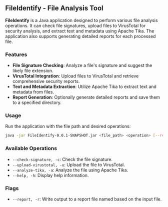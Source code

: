 ## FileIdentify - File Analysis Tool

**FileIdentify** is a Java application designed to perform various file analysis operations. It can check file signatures, upload files to VirusTotal for security analysis, and extract text and metadata using Apache Tika. The application also supports generating detailed reports for each processed file.

### Features
- **File Signature Checking**: Analyze a file's signature and suggest the likely file extension.
- **VirusTotal Integration**: Upload files to VirusTotal and retrieve comprehensive security reports.
- **Text and Metadata Extraction**: Utilize Apache Tika to extract text and metadata from files.
- **Report Generation**: Optionally generate detailed reports and save them to a specified directory.

### Usage
Run the application with the file path and desired operations:
```bash
java -jar FileIdentify-0.0.1-SNAPSHOT.jar <file_path> <operation> [--report] [<operation>...]
```
### Available Operations
- `--check-signature, -c`: Check the file signature.
- `--upload-virustotal, -u`: Upload the file to VirusTotal.
- `--analyze-tika, -a`: Analyze the file using Apache Tika.
- `--help, -h`: Display help information.

### Flags
- `--report, -r`: Write output to a report file named based on the input file.
